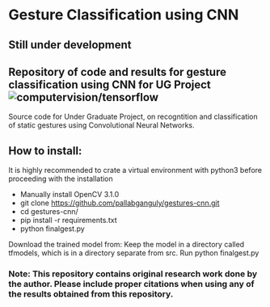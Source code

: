 # Gesture Classification using CNN
## Still under development
## Repository of code and results for gesture classification using CNN for UG Project ![computervision/tensorflow](https://img.shields.io/badge/computervision-tensorflow-yellow.svg)
Source code for Under Graduate Project, on recogntition and classification of static gestures using Convolutional Neural Networks.

## How to install:
It is highly recommended to crate a virtual environment with python3 before proceeding with the installation
* Manually install OpenCV 3.1.0
* git clone https://github.com/pallabganguly/gestures-cnn.git
* cd gestures-cnn/
* pip install -r requirements.txt
* python finalgest.py

Download the trained model from:
Keep the model in a directory called tfmodels, which is in a directory separate from src.
Run python finalgest.py

### Note: This repository contains original research work done by the author. Please include proper citations when using any of the results obtained from this repository.

